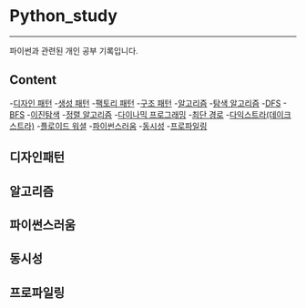 # Python_study
------------------

파이썬과 관련된 개인 공부 기록입니다. 

## Content

-[디자인 패턴](#)
  -[생성 패턴]()
    -[팩토리 패턴]()
  -[구조 패턴]()
-[알고리즘](#알고리즘)
  -[탐색 알고리즘]()
    -[DFS]()
    -[BFS]()
    -[이진탐색]()
  -[정렬 알고리즘]()
  -[다이나믹 프로그래밍]()
  -[최단 경로]()
    -[다익스트라(데이크스트라)]()
    -[플로이드 워셜]()
-[파이썬스러움](#파이썬스러움)
-[동시성](#동시성)
-[프로파일링]()

## 디자인패턴

## 알고리즘

## 파이썬스러움

## 동시성

## 프로파일링

